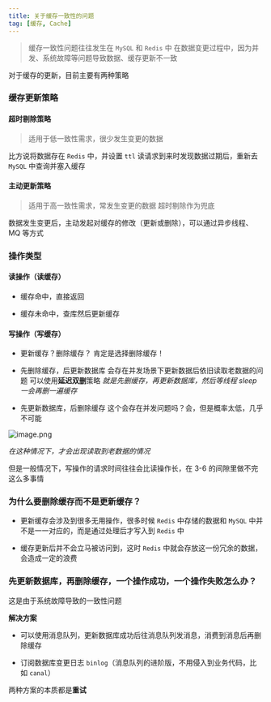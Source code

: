 ```yaml
---
title: 关于缓存一致性的问题
tag: [缓存, Cache] 
---
```


> 缓存一致性问题往往发生在 `MySQL` 和 `Redis` 中
> 在数据变更过程中，因为并发、系统故障等问题导致数据、缓存更新不一致

对于缓存的更新，目前主要有两种策略

### 缓存更新策略

#### 超时剔除策略 

> 适用于低一致性需求，很少发生变更的数据

比方说将数据存在 `Redis` 中，并设置 `ttl`
读请求到来时发现数据过期后，重新去 `MySQL` 中查询并塞入缓存

#### 主动更新策略 

>适用于高一致性需求，常发生变更的数据
>超时剔除作为兜底

数据发生变更后，主动发起对缓存的修改（更新或删除），可以通过异步线程、MQ 等方式

### 操作类型

#### 读操作（读缓存）

- 缓存命中，直接返回

- 缓存未命中，查库然后更新缓存

#### 写操作（写缓存）

- 更新缓存？删除缓存？
肯定是选择删除缓存！

- 先删除缓存，后更新数据库
会存在并发场景下更新数据后依旧读取老数据的问题
可以使用**延迟双删**策略
*就是先删缓存，再更新数据库，然后等线程 sleep 一会再删一遍缓存*

- 先更新数据库，后删除缓存
 这个会存在并发问题吗？会，但是概率太低，几乎不可能

![image.png](https://cdn.jsdelivr.net/gh/logycoconut/pic-repo/tech/20231218173904.png)

*在这种情况下，才会出现读取到老数据的情况*

但是一般情况下，写操作的请求时间往往会比读操作长，在 3-6 的间隙里做不完这么多事情

### 为什么要删除缓存而不是更新缓存？

- 更新缓存会涉及到很多无用操作，很多时候 `Redis` 中存储的数据和 `MySQL` 中并不是一一对应的，而是通过处理后才写入到 `Redis` 中

- 缓存更新后并不会立马被访问到，这时 `Redis` 中就会存放这一份冗余的数据，会造成一定的浪费

### 先更新数据库，再删除缓存，一个操作成功，一个操作失败怎么办？

这是由于系统故障导致的一致性问题

**解决方案**

- 可以使用消息队列，更新数据库成功后往消息队列发消息，消费到消息后再删除缓存

- 订阅数据库变更日志 `binlog`（消息队列的进阶版，不用侵入到业务代码，比如 `canal`）

两种方案的本质都是**重试**